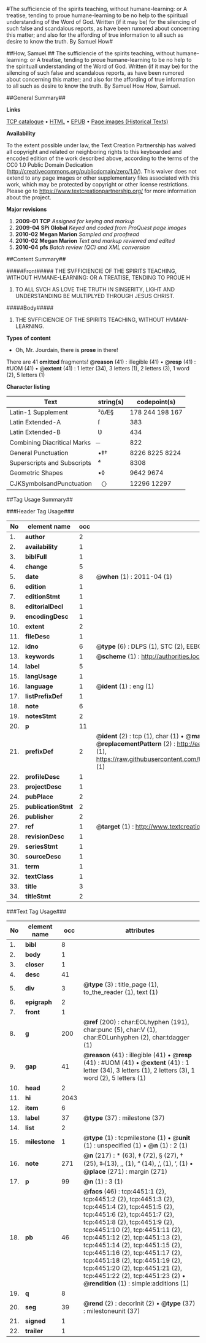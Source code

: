 #The sufficiencie of the spirits teaching, without humane-learning: or A treatise, tending to proue humane-learning to be no help to the spirituall understanding of the Word of God. Written (if it may be) for the silencing of such false and scandalous reports, as have been rumored about concerning this matter; and also for the affording of true information to all such as desire to know the truth. By Samuel How#

##How, Samuel.##
The sufficiencie of the spirits teaching, without humane-learning: or A treatise, tending to proue humane-learning to be no help to the spirituall understanding of the Word of God. Written (if it may be) for the silencing of such false and scandalous reports, as have been rumored about concerning this matter; and also for the affording of true information to all such as desire to know the truth. By Samuel How
How, Samuel.

##General Summary##

**Links**

[TCP catalogue](http://www.ota.ox.ac.uk/tcp/)  • 
[HTML](http://tei.it.ox.ac.uk/tcp/Texts-HTML/free/A03/A03735.html)  • 
[EPUB](http://tei.it.ox.ac.uk/tcp/Texts-EPUB/free/A03/A03735.epub) • 
[Page images (Historical Texts)](https://historicaltexts.jisc.ac.uk/eebo-99839985e)

**Availability**

To the extent possible under law, the Text Creation Partnership has waived all copyright and related or neighboring rights to this keyboarded and encoded edition of the work described above, according to the terms of the CC0 1.0 Public Domain Dedication (http://creativecommons.org/publicdomain/zero/1.0/). This waiver does not extend to any page images or other supplementary files associated with this work, which may be protected by copyright or other license restrictions. Please go to https://www.textcreationpartnership.org/ for more information about the project.

**Major revisions**

1. __2009-01__ __TCP__ *Assigned for keying and markup*
1. __2009-04__ __SPi Global__ *Keyed and coded from ProQuest page images*
1. __2010-02__ __Megan Marion__ *Sampled and proofread*
1. __2010-02__ __Megan Marion__ *Text and markup reviewed and edited*
1. __2010-04__ __pfs__ *Batch review (QC) and XML conversion*

##Content Summary##

#####Front#####
THE SVFFICIENCIE OF THE SPIRITS TEACHING, WITHOUT HVMANE-LEARNING: OR A TREATISE, TENDING TO PROUE H
1. TO ALL SVCH AS LOVE THE TRUTH IN SINSERITY, LIGHT AND UNDERSTANDING BE MULTIPLYED THROUGH JESUS CHRIST.

#####Body#####

1. THE SVFFICIENCIE OF THE SPIRITS TEACHING, WITHOUT HVMAN-LEARNING.

**Types of content**

  * Oh, Mr. Jourdain, there is **prose** in there!

There are 41 **omitted** fragments! 
 @__reason__ (41) : illegible (41)  •  @__resp__ (41) : #UOM (41)  •  @__extent__ (41) : 1 letter (34), 3 letters (1), 2 letters (3), 1 word (2), 5 letters (1)

**Character listing**


|Text|string(s)|codepoint(s)|
|---|---|---|
|Latin-1 Supplement|²ôÆ§|178 244 198 167|
|Latin Extended-A|ſ|383|
|Latin Extended-B|Ʋ|434|
|Combining             Diacritical Marks|̶|822|
|General Punctuation|•‡†|8226 8225 8224|
|Superscripts             and Subscripts|⁴|8308|
|Geometric Shapes|▪◊|9642 9674|
|CJKSymbolsandPunctuation|〈〉|12296 12297|

##Tag Usage Summary##

###Header Tag Usage###

|No|element name|occ|attributes|
|---|---|---|---|
|1.|__author__|2||
|2.|__availability__|1||
|3.|__biblFull__|1||
|4.|__change__|5||
|5.|__date__|8| @__when__ (1) : 2011-04 (1)|
|6.|__edition__|1||
|7.|__editionStmt__|1||
|8.|__editorialDecl__|1||
|9.|__encodingDesc__|1||
|10.|__extent__|2||
|11.|__fileDesc__|1||
|12.|__idno__|6| @__type__ (6) : DLPS (1), STC (2), EEBO-CITATION (1), PROQUEST (1), VID (1)|
|13.|__keywords__|1| @__scheme__ (1) : http://authorities.loc.gov/ (1)|
|14.|__label__|5||
|15.|__langUsage__|1||
|16.|__language__|1| @__ident__ (1) : eng (1)|
|17.|__listPrefixDef__|1||
|18.|__note__|6||
|19.|__notesStmt__|2||
|20.|__p__|11||
|21.|__prefixDef__|2| @__ident__ (2) : tcp (1), char (1)  •  @__matchPattern__ (2) : ([0-9\-]+):([0-9IVX]+) (1), (.+) (1)  •  @__replacementPattern__ (2) : http://eebo.chadwyck.com/downloadtiff?vid=$1&page=$2 (1), https://raw.githubusercontent.com/textcreationpartnership/Texts/master/tcpchars.xml#$1 (1)|
|22.|__profileDesc__|1||
|23.|__projectDesc__|1||
|24.|__pubPlace__|2||
|25.|__publicationStmt__|2||
|26.|__publisher__|2||
|27.|__ref__|1| @__target__ (1) : http://www.textcreationpartnership.org/docs/. (1)|
|28.|__revisionDesc__|1||
|29.|__seriesStmt__|1||
|30.|__sourceDesc__|1||
|31.|__term__|1||
|32.|__textClass__|1||
|33.|__title__|3||
|34.|__titleStmt__|2||


###Text Tag Usage###

|No|element name|occ|attributes|
|---|---|---|---|
|1.|__bibl__|8||
|2.|__body__|1||
|3.|__closer__|1||
|4.|__desc__|41||
|5.|__div__|3| @__type__ (3) : title_page (1), to_the_reader (1), text (1)|
|6.|__epigraph__|2||
|7.|__front__|1||
|8.|__g__|200| @__ref__ (200) : char:EOLhyphen (191), char:punc (5), char:V (1), char:EOLunhyphen (2), char:tdagger (1)|
|9.|__gap__|41| @__reason__ (41) : illegible (41)  •  @__resp__ (41) : #UOM (41)  •  @__extent__ (41) : 1 letter (34), 3 letters (1), 2 letters (3), 1 word (2), 5 letters (1)|
|10.|__head__|2||
|11.|__hi__|2043||
|12.|__item__|6||
|13.|__label__|37| @__type__ (37) : milestone (37)|
|14.|__list__|2||
|15.|__milestone__|1| @__type__ (1) : tcpmilestone (1)  •  @__unit__ (1) : unspecified (1)  •  @__n__ (1) : 2 (1)|
|16.|__note__|271| @__n__ (217) : * (63), ‡ (72), § (27), † (25), ‡̶ (13), ,, (1), “ (14), ‚‘‚ (1), ‘‚ (1)  •  @__place__ (271) : margin (271)|
|17.|__p__|99| @__n__ (1) : 3 (1)|
|18.|__pb__|46| @__facs__ (46) : tcp:4451:1 (2), tcp:4451:2 (2), tcp:4451:3 (2), tcp:4451:4 (2), tcp:4451:5 (2), tcp:4451:6 (2), tcp:4451:7 (2), tcp:4451:8 (2), tcp:4451:9 (2), tcp:4451:10 (2), tcp:4451:11 (2), tcp:4451:12 (2), tcp:4451:13 (2), tcp:4451:14 (2), tcp:4451:15 (2), tcp:4451:16 (2), tcp:4451:17 (2), tcp:4451:18 (2), tcp:4451:19 (2), tcp:4451:20 (2), tcp:4451:21 (2), tcp:4451:22 (2), tcp:4451:23 (2)  •  @__rendition__ (1) : simple:additions (1)|
|19.|__q__|8||
|20.|__seg__|39| @__rend__ (2) : decorInit (2)  •  @__type__ (37) : milestoneunit (37)|
|21.|__signed__|1||
|22.|__trailer__|1||
